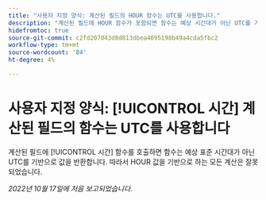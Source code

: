 ```yaml
---
title: "사용자 지정 양식: 계산된 필드의 HOUR 함수는 UTC를 사용합니다."
description: "계산된 필드에 HOUR 함수가 포함되면 함수는 예상 시간대가 아닌 UTC를 기반으로 값을 반환합니다. 따라서 HOUR 값을 기반으로 한 모든 계산은 잘못되었습니다."
hidefromtoc: true
source-git-commit: c2fd207043d8d813dbea4695198b49a4cda5fbc2
workflow-type: tm+mt
source-wordcount: '84'
ht-degree: 4%

---
```



# 사용자 지정 양식: [!UICONTROL 시간] 계산된 필드의 함수는 UTC를 사용합니다

계산된 필드에 [!UICONTROL 시간] 함수를 호출하면 함수는 예상 표준 시간대가 아닌 UTC를 기반으로 값을 반환합니다. 따라서 HOUR 값을 기반으로 하는 모든 계산은 잘못되었습니다.

_2022년 10월 17일에 처음 보고되었습니다._

